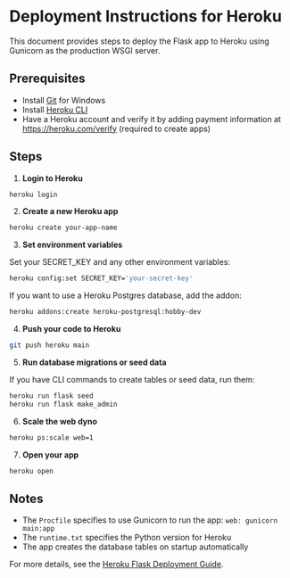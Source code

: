 # Deployment Instructions for Heroku

This document provides steps to deploy the Flask app to Heroku using Gunicorn as the production WSGI server.

## Prerequisites

- Install [Git](https://git-scm.com/download/win) for Windows
- Install [Heroku CLI](https://devcenter.heroku.com/articles/heroku-cli#download-and-install)
- Have a Heroku account and verify it by adding payment information at https://heroku.com/verify (required to create apps)

## Steps

1. **Login to Heroku**

```bash
heroku login
```

2. **Create a new Heroku app**

```bash
heroku create your-app-name
```

3. **Set environment variables**

Set your SECRET_KEY and any other environment variables:

```bash
heroku config:set SECRET_KEY='your-secret-key'
```

If you want to use a Heroku Postgres database, add the addon:

```bash
heroku addons:create heroku-postgresql:hobby-dev
```

4. **Push your code to Heroku**

```bash
git push heroku main
```

5. **Run database migrations or seed data**

If you have CLI commands to create tables or seed data, run them:

```bash
heroku run flask seed
heroku run flask make_admin
```

6. **Scale the web dyno**

```bash
heroku ps:scale web=1
```

7. **Open your app**

```bash
heroku open
```

## Notes

- The `Procfile` specifies to use Gunicorn to run the app: `web: gunicorn main:app`
- The `runtime.txt` specifies the Python version for Heroku
- The app creates the database tables on startup automatically

For more details, see the [Heroku Flask Deployment Guide](https://devcenter.heroku.com/articles/getting-started-with-python).
